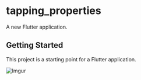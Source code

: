 # tapping_properties

A new Flutter application.

## Getting Started

This project is a starting point for a Flutter application.

![Imgur](https://i.imgur.com/YZq9gWV.png)
